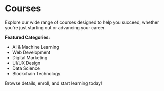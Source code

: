 # Courses

Explore our wide range of courses designed to help you succeed, whether you're just starting out or advancing your career. 

**Featured Categories:**
- AI & Machine Learning
- Web Development
- Digital Marketing
- UI/UX Design
- Data Science
- Blockchain Technology

Browse details, enroll, and start learning today!